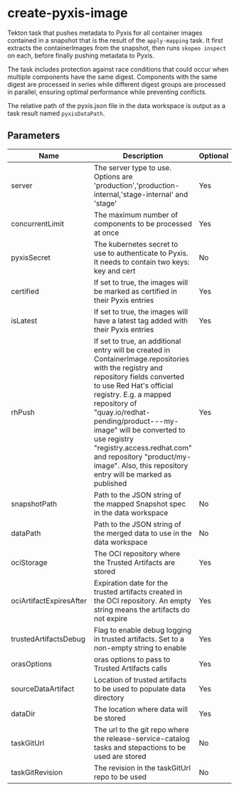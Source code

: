 # create-pyxis-image

Tekton task that pushes metadata to Pyxis for all container images contained in a snapshot that is the
result of the `apply-mapping` task. It first extracts the containerImages from the snapshot, then runs
`skopeo inspect` on each, before finally pushing metadata to Pyxis.

The task includes protection against race conditions that could occur when multiple components have the same
digest. Components with the same digest are processed in series while different digest groups are processed
in parallel, ensuring optimal performance while preventing conflicts.

The relative path of the pyxis.json file in the data workspace is output as a task result named
`pyxisDataPath`.

## Parameters

| Name                    | Description                                                                                                                                                                                                                                                                                                                                                                                                | Optional | Default value        |
|-------------------------|------------------------------------------------------------------------------------------------------------------------------------------------------------------------------------------------------------------------------------------------------------------------------------------------------------------------------------------------------------------------------------------------------------|----------|----------------------|
| server                  | The server type to use. Options are 'production','production-internal,'stage-internal' and 'stage'                                                                                                                                                                                                                                                                                                         | Yes      | production           |
| concurrentLimit         | The maximum number of components to be processed at once                                                                                                                                                                                                                                                                                                                                                   | Yes      | 16                   |
| pyxisSecret             | The kubernetes secret to use to authenticate to Pyxis. It needs to contain two keys: key and cert                                                                                                                                                                                                                                                                                                          | No       | -                    |
| certified               | If set to true, the images will be marked as certified in their Pyxis entries                                                                                                                                                                                                                                                                                                                              | Yes      | false                |
| isLatest                | If set to true, the images will have a latest tag added with their Pyxis entries                                                                                                                                                                                                                                                                                                                           | Yes      | false                |
| rhPush                  | If set to true, an additional entry will be created in ContainerImage.repositories with the registry and repository fields converted to use Red Hat's official registry. E.g. a mapped repository of "quay.io/redhat-pending/product---my-image" will be converted to use registry "registry.access.redhat.com" and repository "product/my-image". Also, this repository entry will be marked as published | Yes      | false                |
| snapshotPath            | Path to the JSON string of the mapped Snapshot spec in the data workspace                                                                                                                                                                                                                                                                                                                                  | No       | -                    |
| dataPath                | Path to the JSON string of the merged data to use in the data workspace                                                                                                                                                                                                                                                                                                                                    | No       | -                    |
| ociStorage              | The OCI repository where the Trusted Artifacts are stored                                                                                                                                                                                                                                                                                                                                                  | Yes      | empty                |
| ociArtifactExpiresAfter | Expiration date for the trusted artifacts created in the OCI repository. An empty string means the artifacts do not expire                                                                                                                                                                                                                                                                                 | Yes      | 1d                   |
| trustedArtifactsDebug   | Flag to enable debug logging in trusted artifacts. Set to a non-empty string to enable                                                                                                                                                                                                                                                                                                                     | Yes      | ""                   |
| orasOptions             | oras options to pass to Trusted Artifacts calls                                                                                                                                                                                                                                                                                                                                                            | Yes      | ""                   |
| sourceDataArtifact      | Location of trusted artifacts to be used to populate data directory                                                                                                                                                                                                                                                                                                                                        | Yes      | ""                   |
| dataDir                 | The location where data will be stored                                                                                                                                                                                                                                                                                                                                                                     | Yes      | /var/workdir/release |
| taskGitUrl              | The url to the git repo where the release-service-catalog tasks and stepactions to be used are stored                                                                                                                                                                                                                                                                                                      | No       | -                    |
| taskGitRevision         | The revision in the taskGitUrl repo to be used                                                                                                                                                                                                                                                                                                                                                             | No       | -                    |
